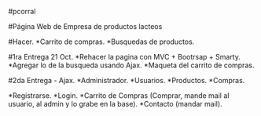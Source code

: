 #pcorral

#Página Web de Empresa de productos lacteos

#Hacer.
*Carrito de compras.
*Busquedas de productos.

#1ra Entrega 21 Oct.
*Rehacer la pagina con MVC + Bootrsap + Smarty.
*Agregar lo de la busqueda usando Ajax.
*Maqueta del carrito de compras.

#2da Entrega - Ajax.
*Administrador.
*Usuarios.
*Productos.
*Compras.

*Registrarse.
*Login.
*Carrito de Compras (Comprar, mande mail al usuario, al admin y lo grabe en la base).
*Contacto (mandar mail).
